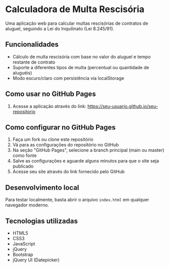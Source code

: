 # Calculadora de Multa Rescisória

Uma aplicação web para calcular multas rescisórias de contratos de aluguel, seguindo a Lei do Inquilinato (Lei 8.245/91).

## Funcionalidades

- Cálculo de multa rescisória com base no valor do aluguel e tempo restante de contrato
- Suporte a diferentes tipos de multa (percentual ou quantidade de aluguéis)
- Modo escuro/claro com persistência via localStorage

## Como usar no GitHub Pages

1. Acesse a aplicação através do link: https://seu-usuario.github.io/seu-repositorio

## Como configurar no GitHub Pages

1. Faça um fork ou clone este repositório
2. Vá para as configurações do repositório no GitHub
3. Na seção "GitHub Pages", selecione a branch principal (main ou master) como fonte
4. Salve as configurações e aguarde alguns minutos para que o site seja publicado
5. Acesse seu site através do link fornecido pelo GitHub

## Desenvolvimento local

Para testar localmente, basta abrir o arquivo `index.html` em qualquer navegador moderno.

## Tecnologias utilizadas

- HTML5
- CSS3
- JavaScript
- jQuery
- Bootstrap
- jQuery UI (Datepicker)